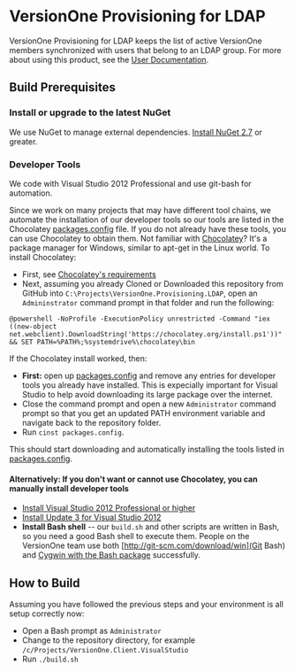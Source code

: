 # VersionOne Provisioning for LDAP

VersionOne Provisioning for LDAP keeps the list of active VersionOne members synchronized with users that belong to an LDAP group. For more about using this product, see the [User Documentation](http://versionone.github.io/VersionOne.Provisioning.LDAP/).

## Build Prerequisites

### Install or upgrade to the latest NuGet

We use NuGet to manage external dependencies. [Install NuGet 2.7](http://docs.nuget.org/docs/release-notes/nuget-2.7) or greater.

### Developer Tools

We code with Visual Studio 2012 Professional and use git-bash for automation.

Since we work on many projects that may have different tool chains, we automate the installation of our developer tools so our tools are listed in the Chocolatey [packages.config](packages.config) file. If you do not already have these tools, you can use Chocolatey to obtain them. Not familiar with [Chocolatey](http://chocolatey.org/)? It's a package manager for Windows, similar to apt-get in the Linux world. To install Chocolatey:

* First, see [Chocolatey's requirements](https://github.com/chocolatey/chocolatey/wiki)
* Next, assuming you already Cloned or Downloaded this repository from GitHub into `C:\Projects\VersionOne.Provisioning.LDAP`, open an `Admininstrator` command prompt in that folder and run the following:

```Batchfile
@powershell -NoProfile -ExecutionPolicy unrestricted -Command "iex ((new-object net.webclient).DownloadString('https://chocolatey.org/install.ps1'))" && SET PATH=%PATH%;%systemdrive%\chocolatey\bin
```

If the Chocolatey install worked, then:

* **First:** open up [packages.config](packages.config) and remove any entries for developer tools you already have installed. This is expecially important for Visual Studio to help avoid downloading its large package over the internet.
* Close the command prompt and open a new `Administrator` command prompt so that you get an updated PATH environment variable and navigate back to the repository folder.
* Run `cinst packages.config`.

This should start downloading and automatically installing the tools listed in [packages.config](packages.config).

#### Alternatively: If you don't want or cannot use Chocolatey, you can manually install developer tools

* [Install Visual Studio 2012 Professional or higher](http://msdn.microsoft.com/en-US/library/vstudio/e2h7fzkw.aspx)
* [Install Update 3 for Visual Studio 2012](http://support.microsoft.com/kb/2835600)
* **Install Bash shell** -- our `build.sh` and other scripts are written in Bash, so you need a good Bash shell to execute them. People on the VersionOne team use both [http://git-scm.com/download/win](Git Bash) and 
[Cygwin with the Bash package](http://www.cygwin.com/) successfully.

## How to Build

Assuming you have followed the previous steps and your environment is all setup correctly now:

* Open a Bash prompt as `Administrator`
* Change to the repository directory, for example `/c/Projects/VersionOne.Client.VisualStudio`
* Run `./build.sh`
